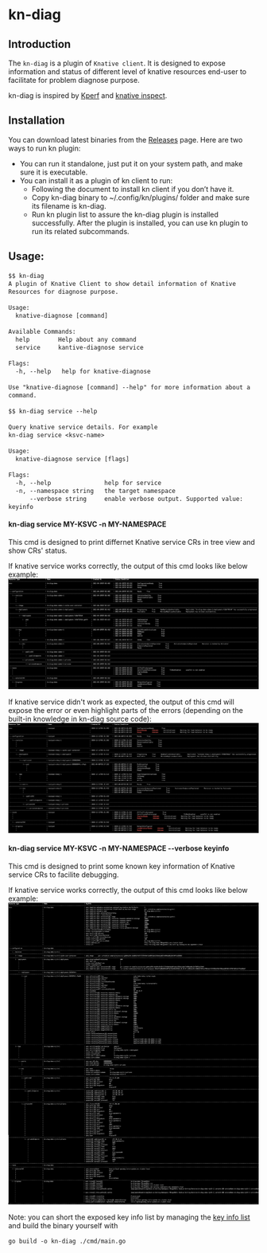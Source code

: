# kn-diag

## Introduction

The `kn-diag` is a plugin of `Knative client`. It is designed to expose information and status of different level of knative resources end-user to facilitate for problem diagnose purpose.

kn-diag is inspired by [Kperf](https://github.com/zhanggbj/kperf) and
[knative inspect](https://github.com/nimakaviani/knative-inspect).

## Installation

You can download latest binaries from the [Releases](https://github.com/knative-sandbox/kn-plugin-diag/releases) page.
Here are two ways to run kn plugin:
* You can run it standalone, just put it on your system path, and make sure it is executable.
* You can install it as a plugin of kn client to run:
   * Following the document to install kn client if you don’t have it.
   * Copy kn-diag binary to ~/.config/kn/plugins/ folder and make sure its filename is kn-diag.
   * Run kn plugin list to assure the kn-diag plugin is installed successfully.
After the plugin is installed, you can use kn plugin to run its related subcommands.


## Usage:

```
$$ kn-diag
A plugin of Knative Client to show detail information of Knative Resources for diagnose purpose.

Usage:
  knative-diagnose [command]

Available Commands:
  help        Help about any command
  service     kantive-diagnose service

Flags:
  -h, --help   help for knative-diagnose

Use "knative-diagnose [command] --help" for more information about a command.

$$ kn-diag service --help

Query knative service details. For example
kn-diag service <ksvc-name>

Usage:
  knative-diagnose service [flags]

Flags:
  -h, --help               help for service
  -n, --namespace string   the target namespace
      --verbose string     enable verbose output. Supported value: keyinfo
```

####  kn-diag service MY-KSVC -n MY-NAMESPACE
This cmd is designed to print differnet Knative service CRs in tree view and show CRs' status.

If knative service works correctly, the output of this cmd looks like below example:
![](./img/conditions-for-a-healthy-ksvc.png)

If knative service didn't work as expected, the output of this cmd will expose the error or even highlight parts of the errors (depending on the built-in knowledge in kn-diag source code):
![](./img/conditions-for-a-failed-ksvc.png)


####  kn-diag service MY-KSVC -n MY-NAMESPACE --verbose keyinfo
This cmd is designed to print some known key information of Knative service CRs to facilite debugging.

If knative service works correctly, the output of this cmd looks like below example:
![](./img/keyinfos-for-a-healthy-ksvc-new.png)


Note: you can short the exposed key info list by managing the [key info list](./pkg/models/keyInfoConfig.go) and build the binary yourself with

```
go build -o kn-diag ./cmd/main.go
```
